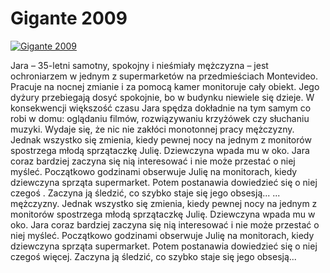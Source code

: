 Gigante 2009 
=============
[![Gigante 2009 ](http://vidos.pl/images/player.gif)](http://vidos.pl/gigante-2009)

 Jara – 35-letni samotny, spokojny i nieśmiały mężczyzna – jest ochroniarzem w jednym z supermarketów na przedmieściach Montevideo. Pracuje na nocnej zmianie i za pomocą kamer monitoruje cały obiekt. Jego dyżury przebiegają dosyć spokojnie, bo w budynku niewiele się dzieje. W konsekwencji większość czasu Jara spędza dokładnie na tym samym co robi w domu: oglądaniu filmów, rozwiązywaniu krzyżówek czy słuchaniu muzyki. Wydaje się, że nic nie zakłóci monotonnej pracy mężczyzny. Jednak wszystko się zmienia, kiedy pewnej nocy na jednym z monitorów spostrzega młodą sprzątaczkę Julię. Dziewczyna wpada mu w oko. Jara coraz bardziej zaczyna się nią interesować i nie może przestać o niej myśleć. Początkowo godzinami obserwuje Julię na monitorach, kiedy dziewczyna sprząta supermarket. Potem postanawia dowiedzieć się o niej czegoś . Zaczyna ją śledzić, co szybko staje się jego obsesją...  ... mężczyzny. Jednak wszystko się zmienia, kiedy pewnej nocy na jednym z monitorów spostrzega młodą sprzątaczkę Julię. Dziewczyna wpada mu w oko. Jara coraz bardziej zaczyna się nią interesować i nie może przestać o niej myśleć. Początkowo godzinami obserwuje Julię na monitorach, kiedy dziewczyna sprząta supermarket. Potem postanawia dowiedzieć się o niej czegoś więcej. Zaczyna ją śledzić, co szybko staje się jego obsesją...
